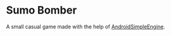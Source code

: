 # Sumo Bomber

A small casual game made with the help of [AndroidSimpleEngine](https://github.com/MohamedHaitamKsiks/android_simple_engine).
